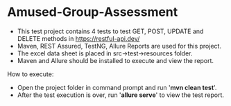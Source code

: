 # Amused-Group-Assessment

- This test project contains 4 tests to test GET, POST, UPDATE and DELETE methods in https://restful-api.dev/
- Maven, REST Assured, TestNG, Allure Reports are used for this project.
- The excel data sheet is placed in src->test->resources folder.
- Maven and Allure should be installed to execute and view the report.

How to execute:
- Open the project folder in command prompt and run '**mvn clean test**'.
- After the test execution is over, run '**allure serve**' to view the test report.

